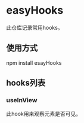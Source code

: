 # easyHooks
此仓库记录常用hooks。

## 使用方式
npm install esayHooks 

## hooks列表

### useInView
此hook用来观察元素是否可见。